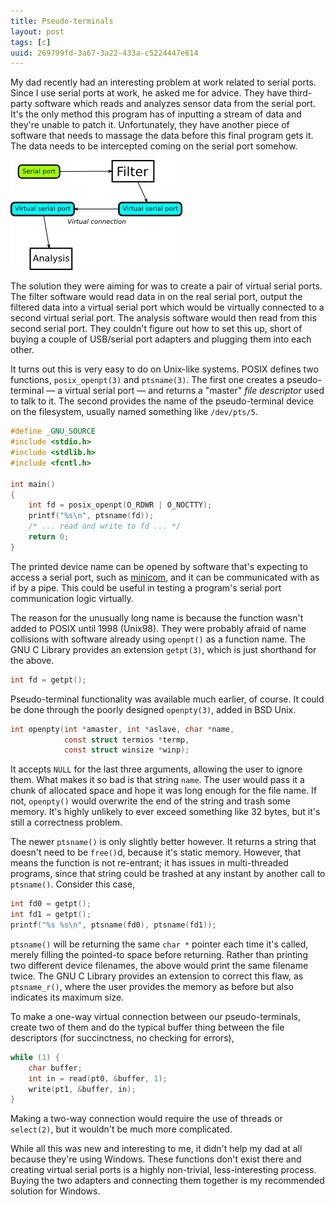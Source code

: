 ```yaml
---
title: Pseudo-terminals
layout: post
tags: [c]
uuid: 269799fd-3a67-3a22-433a-c5224447e614
---
```


My dad recently had an interesting problem at work related to serial
ports. Since I use serial ports at work, he asked me for advice. They
have third-party software which reads and analyzes sensor data from
the serial port. It's the only method this program has of inputting a
stream of data and they're unable to patch it. Unfortunately, they
have another piece of software that needs to massage the data before
this final program gets it. The data needs to be intercepted coming on
the serial port somehow.

![](/img/diagram/pseudo-terminals.png)

The solution they were aiming for was to create a pair of virtual
serial ports. The filter software would read data in on the real
serial port, output the filtered data into a virtual serial port which
would be virtually connected to a second virtual serial port. The
analysis software would then read from this second serial port. They
couldn't figure out how to set this up, short of buying a couple of
USB/serial port adapters and plugging them into each other.

It turns out this is very easy to do on Unix-like systems. POSIX
defines two functions, `posix_openpt(3)` and `ptsname(3)`. The first
one creates a pseudo-terminal — a virtual serial port — and returns
a "master" *file descriptor* used to talk to it. The second provides
the name of the pseudo-terminal device on the filesystem, usually
named something like `/dev/pts/5`.

~~~c
#define _GNU_SOURCE
#include <stdio.h>
#include <stdlib.h>
#include <fcntl.h>

int main()
{
    int fd = posix_openpt(O_RDWR | O_NOCTTY);
    printf("%s\n", ptsname(fd));
    /* ... read and write to fd ... */
    return 0;
}
~~~

The printed device name can be opened by software that's expecting to
access a serial port, such as
[minicom](http://en.wikipedia.org/wiki/Minicom), and it can be
communicated with as if by a pipe. This could be useful in testing a
program's serial port communication logic virtually.

The reason for the unusually long name is because the function wasn't
added to POSIX until 1998 (Unix98). They were probably afraid of name
collisions with software already using `openpt()` as a function
name. The GNU C Library provides an extension `getpt(3)`, which is
just shorthand for the above.

~~~c
int fd = getpt();
~~~

Pseudo-terminal functionality was available much earlier, of
course. It could be done through the poorly designed `openpty(3)`,
added in BSD Unix.

~~~c
int openpty(int *amaster, int *aslave, char *name,
            const struct termios *termp,
            const struct winsize *winp);
~~~

It accepts `NULL` for the last three arguments, allowing the user to
ignore them. What makes it so bad is that string `name`. The user
would pass it a chunk of allocated space and hope it was long enough
for the file name. If not, `openpty()` would overwrite the end of the
string and trash some memory. It's highly unlikely to ever exceed
something like 32 bytes, but it's still a correctness problem.

The newer `ptsname()` is only slightly better however. It returns a
string that doesn't need to be `free()`d, because it's static
memory. However, that means the function is not re-entrant; it has
issues in multi-threaded programs, since that string could be trashed
at any instant by another call to `ptsname()`. Consider this case,

~~~c
int fd0 = getpt();
int fd1 = getpt();
printf("%s %s\n", ptsname(fd0), ptsname(fd1));
~~~

`ptsname()` will be returning the same `char *` pointer each time it's
called, merely filling the pointed-to space before returning. Rather
than printing two different device filenames, the above would print
the same filename twice. The GNU C Library provides an extension to
correct this flaw, as `ptsname_r()`, where the user provides the
memory as before but also indicates its maximum size.

To make a one-way virtual connection between our pseudo-terminals,
create two of them and do the typical buffer thing between the file
descriptors (for succinctness, no checking for errors),

~~~c
while (1) {
    char buffer;
    int in = read(pt0, &buffer, 1);
    write(pt1, &buffer, in);
}
~~~

Making a two-way connection would require the use of threads or
`select(2)`, but it wouldn't be much more complicated.

While all this was new and interesting to me, it didn't help my dad at
all because they're using Windows. These functions don't exist there
and creating virtual serial ports is a highly non-trivial,
less-interesting process. Buying the two adapters and connecting them
together is my recommended solution for Windows.
